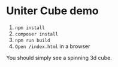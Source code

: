 Uniter Cube demo
================

1. `npm install`
2. `composer install`
3. `npm run build`
4. `Open /index.html` in a browser

You should simply see a spinning 3d cube.
